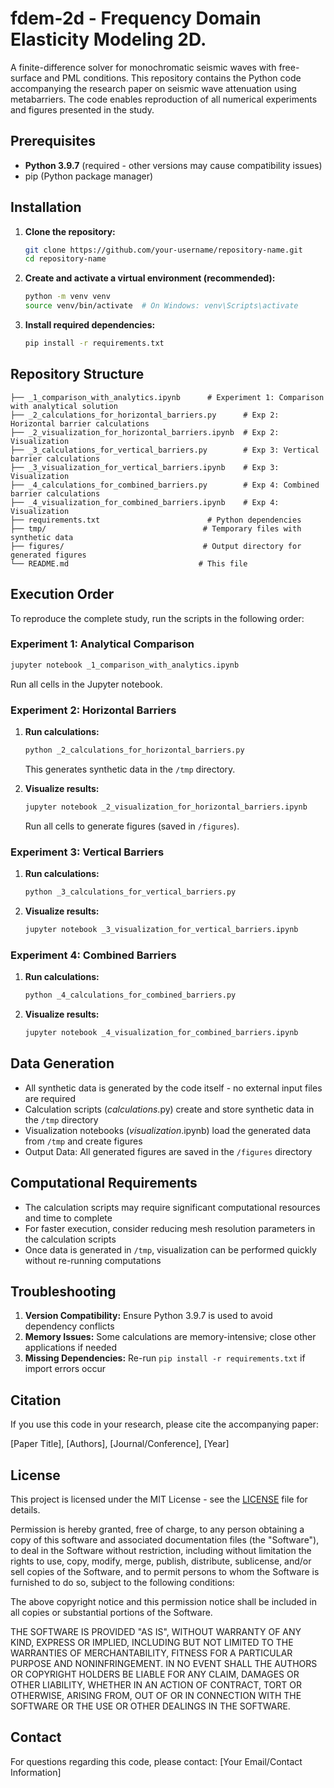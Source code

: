 # fdem-2d - Frequency Domain Elasticity Modeling 2D. 

A finite-difference solver for monochromatic seismic waves with free-surface and PML conditions.
This repository contains the Python code accompanying the research paper on seismic wave attenuation using metabarriers. The code enables reproduction of all numerical experiments and figures presented in the study.

## Prerequisites

- **Python 3.9.7** (required - other versions may cause compatibility issues)
- pip (Python package manager)

## Installation

1. **Clone the repository:**
   ```bash
   git clone https://github.com/your-username/repository-name.git
   cd repository-name
   ```

2. **Create and activate a virtual environment (recommended):**
   ```bash
   python -m venv venv
   source venv/bin/activate  # On Windows: venv\Scripts\activate
   ```

3. **Install required dependencies:**
   ```bash
   pip install -r requirements.txt
   ```

## Repository Structure

```
├── _1_comparison_with_analytics.ipynb      # Experiment 1: Comparison with analytical solution
├── _2_calculations_for_horizontal_barriers.py      # Exp 2: Horizontal barrier calculations
├── _2_visualization_for_horizontal_barriers.ipynb  # Exp 2: Visualization
├── _3_calculations_for_vertical_barriers.py        # Exp 3: Vertical barrier calculations
├── _3_visualization_for_vertical_barriers.ipynb    # Exp 3: Visualization
├── _4_calculations_for_combined_barriers.py        # Exp 4: Combined barrier calculations
├── _4_visualization_for_combined_barriers.ipynb    # Exp 4: Visualization
├── requirements.txt                        # Python dependencies
├── tmp/                                   # Temporary files with synthetic data
├── figures/                               # Output directory for generated figures
└── README.md                             # This file
```

## Execution Order

To reproduce the complete study, run the scripts in the following order:

### Experiment 1: Analytical Comparison
```bash
jupyter notebook _1_comparison_with_analytics.ipynb
```
Run all cells in the Jupyter notebook.

### Experiment 2: Horizontal Barriers
1. **Run calculations:**
   ```bash
   python _2_calculations_for_horizontal_barriers.py
   ```
   This generates synthetic data in the `/tmp` directory.

2. **Visualize results:**
   ```bash
   jupyter notebook _2_visualization_for_horizontal_barriers.ipynb
   ```
   Run all cells to generate figures (saved in `/figures`).

### Experiment 3: Vertical Barriers
1. **Run calculations:**
   ```bash
   python _3_calculations_for_vertical_barriers.py
   ```

2. **Visualize results:**
   ```bash
   jupyter notebook _3_visualization_for_vertical_barriers.ipynb
   ```

### Experiment 4: Combined Barriers
1. **Run calculations:**
   ```bash
   python _4_calculations_for_combined_barriers.py
   ```

2. **Visualize results:**
   ```bash
   jupyter notebook _4_visualization_for_combined_barriers.ipynb
   ```

## Data Generation

- All synthetic data is generated by the code itself - no external input files are required
- Calculation scripts (*_calculations_*.py) create and store synthetic data in the `/tmp` directory
- Visualization notebooks (*_visualization_*.ipynb) load the generated data from `/tmp` and create figures
- Output Data: All generated figures are saved in the `/figures` directory

## Computational Requirements

- The calculation scripts may require significant computational resources and time to complete
- For faster execution, consider reducing mesh resolution parameters in the calculation scripts
- Once data is generated in `/tmp`, visualization can be performed quickly without re-running computations

## Troubleshooting

1. **Version Compatibility:** Ensure Python 3.9.7 is used to avoid dependency conflicts
2. **Memory Issues:** Some calculations are memory-intensive; close other applications if needed
3. **Missing Dependencies:** Re-run `pip install -r requirements.txt` if import errors occur

## Citation

If you use this code in your research, please cite the accompanying paper:

[Paper Title], [Authors], [Journal/Conference], [Year]

## License

This project is licensed under the MIT License - see the [LICENSE](LICENSE) file for details.

Permission is hereby granted, free of charge, to any person obtaining a copy
of this software and associated documentation files (the "Software"), to deal
in the Software without restriction, including without limitation the rights
to use, copy, modify, merge, publish, distribute, sublicense, and/or sell
copies of the Software, and to permit persons to whom the Software is
furnished to do so, subject to the following conditions:

The above copyright notice and this permission notice shall be included in all
copies or substantial portions of the Software.

THE SOFTWARE IS PROVIDED "AS IS", WITHOUT WARRANTY OF ANY KIND, EXPRESS OR
IMPLIED, INCLUDING BUT NOT LIMITED TO THE WARRANTIES OF MERCHANTABILITY,
FITNESS FOR A PARTICULAR PURPOSE AND NONINFRINGEMENT. IN NO EVENT SHALL THE
AUTHORS OR COPYRIGHT HOLDERS BE LIABLE FOR ANY CLAIM, DAMAGES OR OTHER
LIABILITY, WHETHER IN AN ACTION OF CONTRACT, TORT OR OTHERWISE, ARISING FROM,
OUT OF OR IN CONNECTION WITH THE SOFTWARE OR THE USE OR OTHER DEALINGS IN THE
SOFTWARE.

## Contact

For questions regarding this code, please contact: [Your Email/Contact Information]
